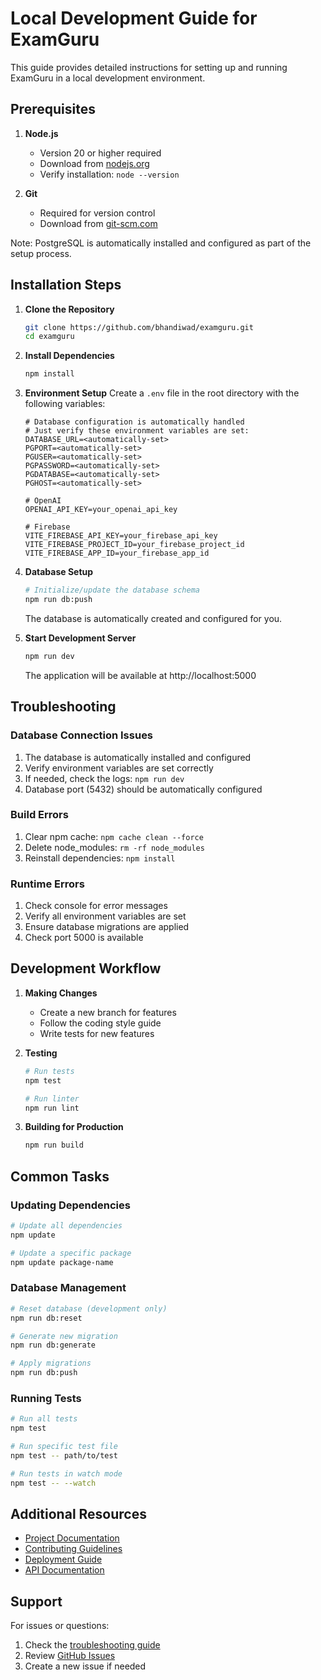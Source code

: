 # Local Development Guide for ExamGuru

This guide provides detailed instructions for setting up and running ExamGuru in a local development environment.

## Prerequisites

1. **Node.js**
   - Version 20 or higher required
   - Download from [nodejs.org](https://nodejs.org)
   - Verify installation: `node --version`

2. **Git**
   - Required for version control
   - Download from [git-scm.com](https://git-scm.com/)

Note: PostgreSQL is automatically installed and configured as part of the setup process.

## Installation Steps

1. **Clone the Repository**
   ```bash
   git clone https://github.com/bhandiwad/examguru.git
   cd examguru
   ```

2. **Install Dependencies**
   ```bash
   npm install
   ```

3. **Environment Setup**
   Create a `.env` file in the root directory with the following variables:
   ```env
   # Database configuration is automatically handled
   # Just verify these environment variables are set:
   DATABASE_URL=<automatically-set>
   PGPORT=<automatically-set>
   PGUSER=<automatically-set>
   PGPASSWORD=<automatically-set>
   PGDATABASE=<automatically-set>
   PGHOST=<automatically-set>

   # OpenAI
   OPENAI_API_KEY=your_openai_api_key

   # Firebase
   VITE_FIREBASE_API_KEY=your_firebase_api_key
   VITE_FIREBASE_PROJECT_ID=your_firebase_project_id
   VITE_FIREBASE_APP_ID=your_firebase_app_id
   ```

4. **Database Setup**
   ```bash
   # Initialize/update the database schema
   npm run db:push
   ```
   The database is automatically created and configured for you.

5. **Start Development Server**
   ```bash
   npm run dev
   ```

   The application will be available at http://localhost:5000

## Troubleshooting

### Database Connection Issues
1. The database is automatically installed and configured
2. Verify environment variables are set correctly
3. If needed, check the logs: `npm run dev`
4. Database port (5432) should be automatically configured

### Build Errors
1. Clear npm cache: `npm cache clean --force`
2. Delete node_modules: `rm -rf node_modules`
3. Reinstall dependencies: `npm install`

### Runtime Errors
1. Check console for error messages
2. Verify all environment variables are set
3. Ensure database migrations are applied
4. Check port 5000 is available

## Development Workflow

1. **Making Changes**
   - Create a new branch for features
   - Follow the coding style guide
   - Write tests for new features

2. **Testing**
   ```bash
   # Run tests
   npm test

   # Run linter
   npm run lint
   ```

3. **Building for Production**
   ```bash
   npm run build
   ```

## Common Tasks

### Updating Dependencies
```bash
# Update all dependencies
npm update

# Update a specific package
npm update package-name
```

### Database Management
```bash
# Reset database (development only)
npm run db:reset

# Generate new migration
npm run db:generate

# Apply migrations
npm run db:push
```

### Running Tests
```bash
# Run all tests
npm test

# Run specific test file
npm test -- path/to/test

# Run tests in watch mode
npm test -- --watch
```

## Additional Resources

- [Project Documentation](../README.md)
- [Contributing Guidelines](../CONTRIBUTING.md)
- [Deployment Guide](../DEPLOYMENT.md)
- [API Documentation](./API.md)

## Support

For issues or questions:
1. Check the [troubleshooting guide](#troubleshooting)
2. Review [GitHub Issues](https://github.com/bhandiwad/examguru/issues)
3. Create a new issue if needed